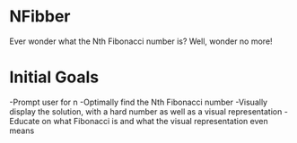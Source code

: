 # NFibber
Ever wonder what the Nth Fibonacci number is?
Well, wonder no more!

# Initial Goals
-Prompt user for n 
-Optimally find the Nth Fibonacci number
-Visually display the solution, with a hard number as well as a visual representation
-Educate on what Fibonacci is and what the visual representation even means

